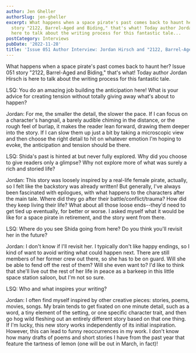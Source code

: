 ```yaml
---
author: Jen Gheller
authorSlug: jen-gheller
excerpt: What happens when a space pirate's past comes back to haunt her? Issue 051
  story "2122, Barrel-Aged and Biding," that's what! Today author Jordan Hirsch is
  here to talk about the writing process for this fantastic tale...
postCategory: Interviews
pubDate: '2022-11-28'
title: 'Issue 051 Author Interview: Jordan Hirsch and "2122, Barrel-Aged and Biding"'
---
```

What happens when a space pirate's past comes back to haunt her? Issue 051 story "2122, Barrel-Aged and Biding," that's what! Today author Jordan Hirsch is here to talk about the writing process for this fantastic tale.

LSQ: You do an amazing job building the anticipation here! What is your advice for creating tension without totally giving away what's about to happen?

Jordan: For me, the smaller the detail, the slower the pace. If I can focus on a character's hangnail, a barely audible chiming in the distance, or the rough feel of burlap, it makes the reader lean forward, drawing them deeper into the story. If I can slow them up just a bit by taking a microscopic view and then choose the right detail to hit on whatever emotion I'm hoping to evoke, the anticipation and tension should be there.

LSQ: Shida's past is hinted at but never fully explored. Why did you choose to give readers only a glimpse? Why not explore more of what was surely a rich and storied life?

Jordan: This story was loosely inspired by a real-life female pirate, actually, so I felt like the backstory was already written! But generally, I've always been fascinated with epilogues, with what happens to the characters after the main tale. Where did they go after their battle/conflict/trauma? How did they keep living their life? What about all those loose ends--they'd need to get tied up eventually, for better or worse. I asked myself what it would be like for a space pirate in retirement, and the story went from there.

LSQ: Where do you see Shida going from here? Do you think you'll revisit her in the future?

Jordan: I don't know if I'll revisit her. I typically don't like happy endings, so I kind of want to avoid writing what could happen next. There are still members of her former crew out there, so she has to be on guard. Will she be able to fend off the rest of them? Will she even want to? I'd like to think that she'll live out the rest of her life in peace as a barkeep in this little space station saloon, but I'm not so sure.

LSQ: Who and what inspires your writing?

Jordan: I often find myself inspired by other creative pieces: stories, poems, movies, songs. My brain tends to get fixated on one minute detail, such as a word, a tiny element of the setting, or one specific character trait, and then go hog wild fleshing out an entirely different story based on that one thing. If I'm lucky, this new story works independently of its initial inspiration. However, this can lead to funny reoccurrences in my work. I don't know how many drafts of poems and short stories I have from the past year that feature the tartness of lemon (one will be out in March, in fact)!